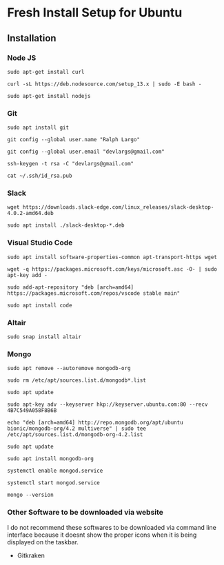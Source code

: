 # Fresh Install Setup for Ubuntu

## Installation

### Node JS
```
sudo apt-get install curl
```
```
curl -sL https://deb.nodesource.com/setup_13.x | sudo -E bash -
```
```
sudo apt-get install nodejs
```
### Git 
```
sudo apt install git
```
```
git config --global user.name "Ralph Largo"
```
```
git config --global user.email "devlargs@gmail.com"
```
```
ssh-keygen -t rsa -C "devlargs@gmail.com"
```
```
cat ~/.ssh/id_rsa.pub
```
### Slack
```
wget https://downloads.slack-edge.com/linux_releases/slack-desktop-4.0.2-amd64.deb
```
```
sudo apt install ./slack-desktop-*.deb
```
### Visual Studio Code
```
sudo apt install software-properties-common apt-transport-https wget
```
```
wget -q https://packages.microsoft.com/keys/microsoft.asc -O- | sudo apt-key add -
```
```
sudo add-apt-repository "deb [arch=amd64] https://packages.microsoft.com/repos/vscode stable main"
```
```
sudo apt install code
```
### Altair
```
sudo snap install altair
```

### Mongo
```
sudo apt remove --autoremove mongodb-org
```
```
sudo rm /etc/apt/sources.list.d/mongodb*.list
```
```
sudo apt update
```
```
sudo apt-key adv --keyserver hkp://keyserver.ubuntu.com:80 --recv 4B7C549A058F8B6B
```
```
echo "deb [arch=amd64] http://repo.mongodb.org/apt/ubuntu bionic/mongodb-org/4.2 multiverse" | sudo tee /etc/apt/sources.list.d/mongodb-org-4.2.list
```
```
sudo apt update
```
```
sudo apt install mongodb-org
```
```
systemctl enable mongod.service
```
```
systemctl start mongod.service
```
```
mongo --version
```

### Other Software to be downloaded via website
 I do not recommend these softwares to be downloaded via command line interface because it doesnt show the proper icons when it is being displayed on the taskbar.
 - Gitkraken
